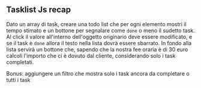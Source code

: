 ## Tasklist Js recap

Dato un array di task, creare una todo list che per ogni elemento mostri il tempo stimato e un bottone per segnalare come `done` o meno il sudetto task.
Al click il valore all'interno dell'oggetto originario deve essere modificato, e se il task è `done` allora il testo nella lista dovrà essere sbarrato.
In fondo alla lista servirà un bottone che, sapendo che la nostra fee oraria è di 30 euro calcoli l'importo che ci è dovuto dal cliente, considerando solo i task completati.

Bonus: aggiungere un filtro che mostra solo i task ancora da completare o tutti i task
